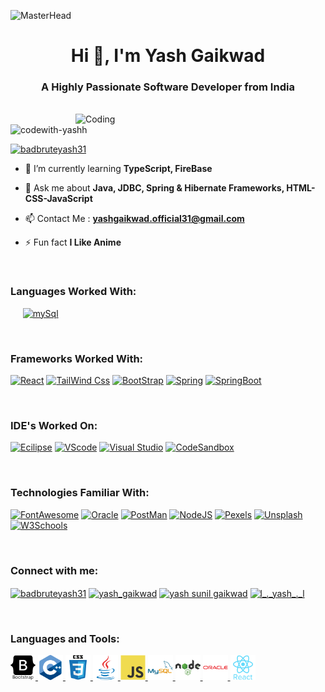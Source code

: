 ![MasterHead](https://user-images.githubusercontent.com/74038190/225813708-98b745f2-7d22-48cf-9150-083f1b00d6c9.gif)
<h1 align="center">Hi 👋, I'm Yash Gaikwad</h1>
<h3 align="center">A Highly Passionate Software Developer from India</h3>
<br>
<img align="right" alt="Coding" width="400" src="https://camo.githubusercontent.com/c1dcb74cc1c1835b1d716f5051499a2814c683c806b15f04b0eba492863703e9/68747470733a2f2f63646e2e6472696262626c652e636f6d2f75736572732f3733303730332f73637265656e73686f74732f363538313234332f6176656e746f2e676966">
<p align="left"> <img src="https://komarev.com/ghpvc/?username=codewith-yashh&label=Profile%20views&color=0e75b6&style=flat" alt="codewith-yashh" /> </p>
<p align="left"> <a href="https://twitter.com/badbruteyash31" target="blank"><img src="https://img.shields.io/twitter/follow/badbruteyash31?logo=twitter&style=for-the-badge" alt="badbruteyash31" /></a> </p>

- 🌱 I’m currently learning **TypeScript, FireBase**

- 💬 Ask me about **Java, JDBC, Spring & Hibernate Frameworks, HTML-CSS-JavaScript**

- 📫 Contact Me : **yashgaikwad.official31@gmail.com**

- ⚡ Fun fact **I Like Anime**
<br>

<h3 align="left">Languages Worked With:</h3>
<p align="left"> 
<a href="https://www.java.com/en/" target="blank"><img src="https://img.shields.io/badge/JAVA-grey?style=for-the-badge&labelColor=grey" alt="" /><a/>
<a href="https://html.com/" target="blank"><img src="https://img.shields.io/badge/HTML5-E34F26?style=for-the-badge&logo=html5&logoColor=white" alt="" /><a/>
<a href="https://developer.mozilla.org/en-US/docs/Web/CSS" target="blank"><img src="https://img.shields.io/badge/CSS3-1572B6?style=for-the-badge&logo=css3&logoColor=white" alt="" /><a/>
<a href="https://www.javascript.com/" target="blank"><img src="https://img.shields.io/badge/JavaScript-323330?style=for-the-badge&logo=javascript&logoColor=F7DF1E" alt="" /><a/>
<a href="https://www.json.org/json-en.html" target="blank"><img src="https://img.shields.io/badge/json-5E5C5C?style=for-the-badge&logo=json&logoColor=white" alt="" /><a/>
<a href="https://www.mysql.com/" target="blank"><img src="https://img.shields.io/badge/MySQL-005C84?style=for-the-badge&logo=mysql&logoColor=white" alt="mySql" /></a>
</p>
<br>
  
<h3 align="left">Frameworks Worked With:</h3>
<p align="left">
<a href="https://react.dev/" target="blank"><img src="https://img.shields.io/badge/React-20232A?style=for-the-badge&logo=react&logoColor=61DAFB" alt="React" /><a/>
<a href="https://tailwindcss.com/" target="blank"><img src="https://img.shields.io/badge/Tailwind_CSS-38B2AC?style=for-the-badge&logo=tailwind-css&logoColor=white" alt="TailWind Css" /><a/>
<a href="https://getbootstrap.com/" target="blank"><img src="https://img.shields.io/badge/Bootstrap-563D7C?style=for-the-badge&logo=bootstrap&logoColor=white" alt="BootStrap" /><a/>
<a href="https://spring.io/" target="blank"><img src="https://img.shields.io/badge/Spring-6DB33F?style=for-the-badge&logo=spring&logoColor=white" alt="Spring" /><a/>
<a href="https://spring.io/projects/spring-boot/" target="blank"><img src="https://img.shields.io/badge/Spring_Boot-F2F4F9?style=for-the-badge&logo=spring-boot" alt="SpringBoot" /><a/>
</p>
<br>

<h3 align="left">IDE's Worked On:</h3>
<p align="left"> 
<a href="https://www.eclipse.org/ide/" target="blank"><img src="https://img.shields.io/badge/Eclipse-2C2255?style=for-the-badge&logo=eclipse&logoColor=white" alt="Ecilipse" /><a/>
<a href="https://code.visualstudio.com/" target="blank"><img src="https://img.shields.io/badge/VSCode-0078D4?style=for-the-badge&logo=visual%20studio%20code&logoColor=white" alt="VScode" /><a/>
<a href="https://visualstudio.microsoft.com/" target="blank"><img src="https://img.shields.io/badge/Visual_Studio-5C2D91?style=for-the-badge&logo=visual%20studio&logoColor=white" alt="Visual Studio" /><a/>
<a href="https://codesandbox.io/" target="blank"><img src="https://img.shields.io/badge/Codesandbox-000000?style=for-the-badge&logo=CodeSandbox&logoColor=white" alt="CodeSandbox" /><a/>
</p>
<br>
  
<h3 align="left">Technologies Familiar With:</h3>
<p align="left"> 
<a href="https://fontawesome.com/" target="blank"><img src="https://img.shields.io/badge/Font_Awesome-339AF0?style=for-the-badge&logo=fontawesome&logoColor=white" alt="FontAwesome" /><a/>
<a href="https://www.oracle.com/" target="blank"><img src="https://img.shields.io/badge/Oracle-F80000?style=for-the-badge&logo=Oracle&logoColor=white" alt="Oracle" /></a>
<a href="https://www.postman.com/" target="blank"><img src="https://img.shields.io/badge/Postman-FF6C37?style=for-the-badge&logo=Postman&logoColor=white" alt="PostMan" /><a/>
<a href="https://nodejs.org/en" target="blank"><img src="https://img.shields.io/badge/Node%20js-339933?style=for-the-badge&logo=nodedotjs&logoColor=white" alt="NodeJS" /><a/>
<a href="https://www.pexels.com/" target="blank"><img src="https://img.shields.io/badge/Pexels-05A081?style=for-the-badge&logo=pexels&logoColor=white" alt="Pexels" /><a/>
<a href="https://unsplash.com/" target="blank"><img src="https://img.shields.io/badge/Unsplash-000000?style=for-the-badge&logo=Unsplash&logoColor=white" alt="Unsplash" /><a/>
<a href="https://www.w3schools.com/" target="blank"><img src="https://img.shields.io/badge/W3Schools-04AA6D?style=for-the-badge&logo=W3Schools&logoColor=white" alt="W3Schools" /><a/>
</p>
<br>

<h3 align="left">Connect with me:</h3>
<p align="left">
<a href="https://twitter.com/badbruteyash31" target="blank"><img align="center" src="https://raw.githubusercontent.com/rahuldkjain/github-profile-readme-generator/master/src/images/icons/Social/twitter.svg" alt="badbruteyash31" height="30" width="40" /></a>
<a href="https://linkedin.com/in/yash_gaikwad" target="blank"><img align="center" src="https://raw.githubusercontent.com/rahuldkjain/github-profile-readme-generator/master/src/images/icons/Social/linked-in-alt.svg" alt="yash_gaikwad" height="30" width="40" /></a>
<a href="https://fb.com/yash sunil gaikwad" target="blank"><img align="center" src="https://raw.githubusercontent.com/rahuldkjain/github-profile-readme-generator/master/src/images/icons/Social/facebook.svg" alt="yash sunil gaikwad" height="30" width="40" /></a>
<a href="https://instagram.com/l_._yash_._l" target="blank"><img align="center" src="https://raw.githubusercontent.com/rahuldkjain/github-profile-readme-generator/master/src/images/icons/Social/instagram.svg" alt="l_._yash_._l" height="30" width="40" /></a>
</p>
<br>

<h3 align="left">Languages and Tools:</h3>
<p align="left"> <a href="https://getbootstrap.com" target="_blank" rel="noreferrer"> <img src="https://raw.githubusercontent.com/devicons/devicon/master/icons/bootstrap/bootstrap-plain-wordmark.svg" alt="bootstrap" width="40" height="40"/> </a> <a href="https://www.w3schools.com/cpp/" target="_blank" rel="noreferrer"> <img src="https://raw.githubusercontent.com/devicons/devicon/master/icons/cplusplus/cplusplus-original.svg" alt="cplusplus" width="40" height="40"/> </a> <a href="https://www.w3schools.com/css/" target="_blank" rel="noreferrer"> <img src="https://raw.githubusercontent.com/devicons/devicon/master/icons/css3/css3-original-wordmark.svg" alt="css3" width="40" height="40"/> </a>  <a href="https://www.java.com" target="_blank" rel="noreferrer"> <img src="https://raw.githubusercontent.com/devicons/devicon/master/icons/java/java-original.svg" alt="java" width="40" height="40"/> </a> <a href="https://developer.mozilla.org/en-US/docs/Web/JavaScript" target="_blank" rel="noreferrer"> <img src="https://raw.githubusercontent.com/devicons/devicon/master/icons/javascript/javascript-original.svg" alt="javascript" width="40" height="40"/> </a> <a href="https://www.mysql.com/" target="_blank" rel="noreferrer"> <img src="https://raw.githubusercontent.com/devicons/devicon/master/icons/mysql/mysql-original-wordmark.svg" alt="mysql" width="40" height="40"/> </a> <a href="https://nodejs.org" target="_blank" rel="noreferrer"> <img src="https://raw.githubusercontent.com/devicons/devicon/master/icons/nodejs/nodejs-original-wordmark.svg" alt="nodejs" width="40" height="40"/> </a> <a href="https://www.oracle.com/" target="_blank" rel="noreferrer"> <img src="https://raw.githubusercontent.com/devicons/devicon/master/icons/oracle/oracle-original.svg" alt="oracle" width="40" height="40"/> </a> <a href="https://reactjs.org/" target="_blank" rel="noreferrer"> <img src="https://raw.githubusercontent.com/devicons/devicon/master/icons/react/react-original-wordmark.svg" alt="react" width="40" height="40"/> </a> </p>

